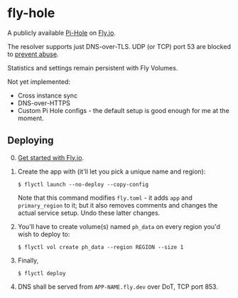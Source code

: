 # fly-hole

A publicly available [Pi-Hole](https://pi-hole.net) on [Fly.io](https://fly.io).

The resolver supports just DNS-over-TLS.
UDP (or TCP) port 53 are blocked to [prevent abuse](https://discourse.pi-hole.net/t/specifying-udp-bind-address/61698).

Statistics and settings remain persistent with Fly Volumes.

Not yet implemented:

* Cross instance sync
* DNS-over-HTTPS
* Custom Pi Hole configs - the default setup is good enough for me at the moment.

## Deploying

0. [Get started with Fly.io](https://fly.io/docs/hands-on/install-flyctl/).

1. Create the app with (it'll let you pick a unique name and region):
    ```
    $ flyctl launch --no-deploy --copy-config
    ```
    Note that this command modifies `fly.toml` - it adds `app` and `primary_region` to it; but it also removes comments and changes the actual service setup. Undo these latter changes.

2. You'll have to create volume(s) named `ph_data` on every region you'd wish to deploy to:
    ```
    $ flyctl vol create ph_data --region REGION --size 1
    ```

3. Finally,
    ```
    $ flyctl deploy
    ```

4. DNS shall be served from `APP-NAME.fly.dev` over DoT, TCP port 853.

